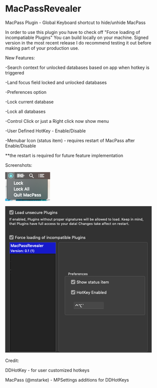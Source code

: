 # MacPassRevealer
MacPass Plugin - Global Keyboard shortcut to hide/unhide MacPass

In order to use this plugin you have to check off "Force loading of incompatiable Plugins"
You can build locally on your machine. Signed version in the most recent release
I do recommend testing it out before making part of your production use. 

New Features: 

-Search context for unlocked databases based on app when hotkey is triggered

-Land focus field locked and unlocked databases

-Preferences option

-Lock current database

-Lock all databases 

-Control Click or just a Right click now show menu

-User Defined HotKey - Enable/Disable 

-Menubar Icon (status item) - requires restart of MacPass after Enable/Disable

  **the restart is required for future feature implementation 



Screenshots:

![](menu-mpr.png)


![](pref-mpr.png)



Credit:

DDHotKey - for user customized hotkeys

MacPass (@mstarke) - MPSettings additions for DDHotKeys

